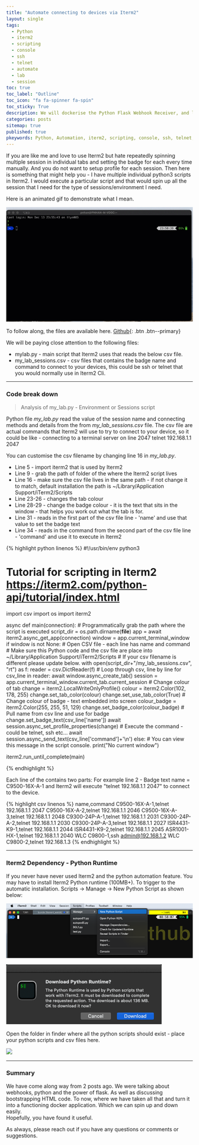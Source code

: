 ```yaml
---
title: "Automate connecting to devices via Iterm2"
layout: single
tags:
  - Python
  - iterm2
  - scripting
  - console
  - ssh
  - telnet
  - automate
  - lab
  - session
toc: true
toc_label: "Outline"
toc_icon: "fa fa-spinner fa-spin"
toc_sticky: True
description: We will dockerise the Python Flask Webhook Receiver, and look at the different requirements when thinking about building the container for your app.
categories: posts
sitemap: true
published: true
pkeywords: Python, Automation, iterm2, scripting, console, ssh, telnet, lab, session
---
```

If you are like me and love to use Iterm2 but hate repeatedly spinning multiple session in individual tabs and setting the badge for each every time manually.
And you do not want to setup profile for each session. 
Then here is something that might help you - I have multiple individual python3 scripts in Iterm2. I would execute a particular script and that would spin up all the session that I need for the type of sessions/environment I need.

Here is an animated gif to demonstrate what I mean.

[![](/assets/images/2021-12-12_Iterm2_automate.gif)](/assets/images/2021-12-12_Iterm2_automate.gif)

To follow along, the files are available here. [Github](https://github.com/Peter-Nhan/Iterm2_Automate_sessions){: .btn .btn--primary}

We will be paying close attention to the following files:
- mylab.py - main script that Iterm2 uses that reads the below csv file.
- my_lab_sessions.csv - csv files that contains the badge name and command to connect to your devices, this could be ssh or telnet that you would normally use in Iterm2 Cli.

***
### Code break down
> Analysis of my_lab.py  - Environment or Sessions script

Python file *my_lab.py* read the value of the session name and connecting methods and details from the from *my_lab_sessions.csv* file. The csv file are actual commands that Iterm2 will use to try to connect to your device, so it could be like - connecting to a terminal server on line 2047
telnet 192.168.1.1 2047

You can customise the csv filename by changing line 16 in *my_lab.py*.

- Line 5 - import iterm2 that is used by Iterm2  
- Line 9 - grab the path of folder of the where the Iterm2 script lives
- Line 16 - make sure the csv file lives in the same path - if not change it to match, default installation the path is  ~/Library/Application Support/iTerm2/Scripts
- Line 23-26 - changes the tab colour 
- Line 28-29 - change the badge colour - it is the text that sits in the window - that helps you work out what the tab is for.
- Line 31 - reads in the first part of the csv file line - 'name' and use that value to set the badge text
- Line 34 - reads in the command from the second part of the csv file line - 'command' and use it to execute in Iterm2

{% highlight python linenos %}
#!/usr/bin/env python3
# Tutorial for scripting in Iterm2 https://iterm2.com/python-api/tutorial/index.html
import csv
import os
import iterm2

async def main(connection):
    # Programmatically grab the path where the script is executed
    script_dir = os.path.dirname(__file__)
    app = await iterm2.async_get_app(connection)
    window = app.current_terminal_window
    if window is not None:
        # Open CSV file - each line has name and command
        # Make sure this Python code and the csv file are place into ~/Library/Application Support/iTerm2/Scripts
        # If your csv filename is different please update below.
        with open(script_dir+"/my_lab_sessions.csv", "rt") as f:
            reader = csv.DictReader(f)
            # Loop through csv, line by line 
            for csv_line in reader:
                await window.async_create_tab()
                session = app.current_terminal_window.current_tab.current_session
                # Change colour of tab
                change = iterm2.LocalWriteOnlyProfile()
                colour = iterm2.Color(102, 178, 255)
                change.set_tab_color(colour)
                change.set_use_tab_color(True)
                # Change colour of badge - text embedded into screen
                colour_badge = iterm2.Color(255, 255, 51, 129)
                change.set_badge_color(colour_badge)
                # Pull name from csv line and use for badge
                change.set_badge_text(csv_line['name'])
                await session.async_set_profile_properties(change)
                # Execute the command - could be telnet, ssh etc...
                await session.async_send_text(csv_line['command']+'\n')
    else:
        # You can view this message in the script console.
        print("No current window")

iterm2.run_until_complete(main)

{% endhighlight %}

Each line of the contains two parts:
For example line 2 - Badge text name = C9500-16X-A-1 and Iterm2 will execute "telnet 192.168.1.1 2047" to connect to the device.

{% highlight csv linenos %}
name,command
C9500-16X-A-1,telnet 192.168.1.1 2047
C9500-16X-A-2,telnet 192.168.1.1 2046
C9500-16X-A-3,telnet 192.168.1.1 2048
C9300-24P-A-1,telnet 192.168.1.1 2031
C9300-24P-A-2,telnet 192.168.1.1 2030
C9300-24P-A-3,telnet 192.168.1.1 2027
ISR4431-K9-1,telnet 192.168.1.1 2044
ISR4431-K9-2,telnet 192.168.1.1 2045
ASR1001-HX-1,telnet 192.168.1.1 2040
WLC C9800-1,ssh admin@192.168.1.2
WLC C9800-2,telnet 192.168.1.3
{% endhighlight %}

***
### Iterm2 Dependency - Python Runtime
If you never have never used Iterm2 and the python automation feature. You may have to install Iterm2 Python runtime (100MB+).
To trigger to the automatic installation. Scripts -> Manage -> New Python Script as shown below:

[![](/assets/images/2021-12-12_Iterm_menu.png)](/assets/images/2021-12-12_Iterm_menu.png)

[![](/assets/images/2021-12-12_InstallPythonRuntime.png)](/assets/images/2021-12-12_InstallPythonRuntime.png)

Open the folder in finder where all the python scripts should exist - place your python scripts and csv files here.

[![](/assets/images/2021-12-12_RevealScriptsInFinder)](/assets/images/2021-12-12_RevealScriptsInFinder)

***
### Summary
We have come along way from 2 posts ago. We were talking about webhooks, python and the power of flask. As well as discussing bootstrapping HTML code. To now, where we have taken all that and turn it into a functioning docker application. Which we can spin up and down easily.
<br>Hopefully, you have found it useful.

As always, please reach out if you have any questions or comments or suggestions.<br>
<i class="far fa-comment-dots fa-2x"></i>
